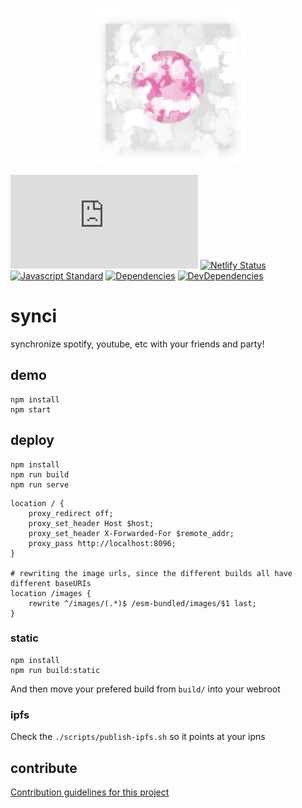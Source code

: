 <p align="center"><img src="images/icon.svg" width="250" height="250"/> <!-- markdownlint-disable MD041 MD033 -->

[![Matrix](https://img.shields.io/matrix/synci:matrix.org)](https://matrix.to/#/#synci:dmnd.sh) [![Netlify Status](https://api.netlify.com/api/v1/badges/4a19398b-ed9c-4f3d-80d5-084f08a1d7db/deploy-status)](https://app.netlify.com/sites/synci/deploys) [![Javascript Standard](https://img.shields.io/badge/code_style-standard-brightgreen.svg)](https://standardjs.com) [![Dependencies](https://david-dm.org/zeratax/synci/status.svg)](https://david-dm.org/zeratax/synci) [![DevDependencies](https://david-dm.org/zeratax/synci/dev-status.svg)](https://david-dm.org/zeratax/synci?type=dev) <!-- markdownlint-disable MD041 -->
</p>

# synci

synchronize spotify, youtube, etc with your friends and party!

## demo

```shell
npm install
npm start
```

## deploy

```shell
npm install
npm run build
npm run serve
```

```nginx
location / {
    proxy_redirect off;
    proxy_set_header Host $host;
    proxy_set_header X-Forwarded-For $remote_addr;
    proxy_pass http://localhost:8096;
}

# rewriting the image urls, since the different builds all have different baseURIs
location /images {
    rewrite ^/images/(.*)$ /esm-bundled/images/$1 last;
}
```

### static

```shell
npm install
npm run build:static
```

And then move your prefered build from `build/` into your webroot

### ipfs

Check the `./scripts/publish-ipfs.sh` so it points at your ipns

## contribute

[Contribution guidelines for this project](CONTRIBUTING.md)
